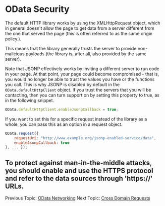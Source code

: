 # OData Security

The default HTTP library works by using the XMLHttpRequest object, which in general doesn't allow the page to get data from a server different from the one that served the page (this is often referred to as the same origin policy.).

This means that the library generally trusts the server to provide non-malicious payloads (the library is, after all, also provided by the same server).

Note that JSONP effectively works by inviting a different server to run code in your page. At that point, your page could become compromised - that is, you would no longer be able to trust the values you have or the functions you call. This is why JSONP is disabled by default in the `OData.defaultHttpClient` object. If you trust the servers that you will be contacting, then you can turn support on by setting this property to true, as in the following snippet.

```js
OData.defaultHttpClient.enableJsonpCallback = true;
```

If you want to set this for a specific request instead of the library as a whole, you can pass this as an option in a request object.

```js
OData.request({
    requestUri: "http://www.example.org/jsonp-enabled-service/data",
    enableJsonpCallback: true
}, ... });
```

## To protect against man-in-the-middle attacks, you should enable and use the HTTPS protocol and refer to the data sources through 'https://' URLs.

Previous Topic: [OData Networking](./OData%20Networking.md)
Next Topic: [Cross Domain Requests](./Cross%20Domain%20Requests.md)

